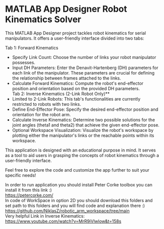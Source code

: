 # MATLAB App Designer Robot Kinematics Solver

This MATLAB App Designer project tackles robot kinematics for serial manipulators. It offers a user-friendly interface divided into two tabs:

Tab 1: Forward Kinematics
* Specify Link Count: Choose the number of links your robot manipulator possesses.
* Input DH Parameters: Enter the Denavit-Hartenberg (DH) parameters for each link of the manipulator. These parameters are crucial for defining the relationship between frames attached to the links.
* Calculate Forward Kinematics: Compute the robot's end-effector position and orientation based on the provided DH parameters.<br>
Tab 2: Inverse Kinematics (2-Link Robot Only)**
* Limited to 2-Link Robots: This tab's functionalities are currently restricted to robots with two links.
* Define End-Effector Pose: Specify the desired end-effector position and orientation for the robot arm.
* Calculate Inverse Kinematics: Determine two possible solutions for the joint angles (theta1 and theta2) that achieve the given end-effector pose.
* Optional Workspace Visualization: Visualize the robot's workspace by plotting either the manipulator's links or the reachable points within its workspace.

This application is designed with an educational purpose in mind. It serves as a tool to aid users in grasping the concepts of robot kinematics through a user-friendly interface.

Feel free to explore the code and customize the app further to suit your specific needs!




In order to run application you should install Peter Corke toolbox you can install it from this link :)<br>
https://petercorke.com/<br>
In code of WorkSpace in option 2D you should download this folders and set path to this folders and you will find code and explanation there :) <br>
https://github.com/NiklasZ/robotic_arm_workspace/tree/main<br>
Very helpful Link in Inverse Kinematics:<br>
https://www.youtube.com/watch?v=MrR9iVlwlow&t=158s<br>

